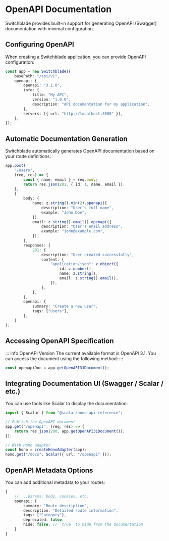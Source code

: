 # OpenAPI Documentation

Switchblade provides built-in support for generating OpenAPI (Swagger) documentation with minimal configuration.

## Configuring OpenAPI

When creating a Switchblade application, you can provide OpenAPI configuration:

```typescript
const app = new Switchblade({
    basePath: "/api/v1",
    openapi: {
        openapi: "3.1.0",
        info: {
            title: "My API",
            version: "1.0.0",
            description: "API documentation for my application",
        },
        servers: [{ url: "http://localhost:3000" }],
    },
});
```

## Automatic Documentation Generation

Switchblade automatically generates OpenAPI documentation based on your route definitions:

```typescript
app.post(
    "/users",
    (req, res) => {
        const { name, email } = req.body;
        return res.json(201, { id: 1, name, email });
    },
    {
        body: {
            name: z.string().min(2).openapi({
                description: "User's full name",
                example: "John Doe",
            }),
            email: z.string().email().openapi({
                description: "User's email address",
                example: "john@example.com",
            }),
        },
        responses: {
            201: {
                description: "User created successfully",
                content: {
                    "application/json": z.object({
                        id: z.number(),
                        name: z.string(),
                        email: z.string().email(),
                    }),
                },
            },
        },
        openapi: {
            summary: "Create a new user",
            tags: ["Users"],
        },
    }
);
```

## Accessing OpenAPI Specification

::: info OpenAPI Version
The current available format is OpenAPI 3.1. You can access the document using the following method:
:::

```typescript
const openapiDoc = app.getOpenAPI31Document();
```

## Integrating Documentation UI (Swagger / Scalar / etc.)

You can use tools like Scalar to display the documentation:

```typescript
import { Scalar } from "@scalar/hono-api-reference";

// Publish the OpenAPI document
app.get("/openapi", (req, res) => {
    return res.json(200, app.getOpenAPI31Document());
});

// With Hono adapter
const hono = createHonoAdapter(app);
hono.get("/docs", Scalar({ url: "/openapi" }));
```

## OpenAPI Metadata Options

You can add additional metadata to your routes:

```typescript
{
    // ...params, body, cookies, etc.
    openapi: {
        summary: "Route description",
        description: "Detailed route information",
        tags: ["Category"],
        deprecated: false,
        hide: false, // `true` to hide from the documentation
    }
}
```
